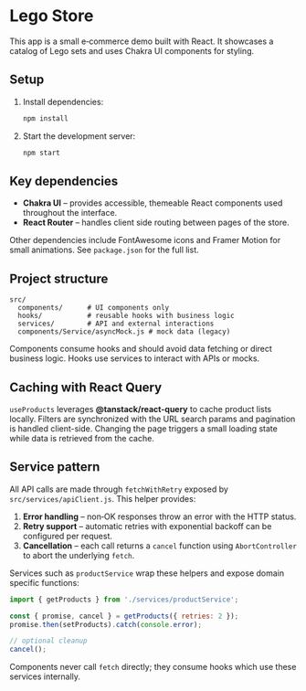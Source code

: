 # Lego Store

This app is a small e‑commerce demo built with React. It showcases a catalog of Lego sets and uses Chakra UI components for styling.

## Setup

1. Install dependencies:
   ```bash
   npm install
   ```
2. Start the development server:
   ```bash
   npm start
   ```

## Key dependencies

- **Chakra UI** – provides accessible, themeable React components used throughout the interface.
- **React Router** – handles client side routing between pages of the store.

Other dependencies include FontAwesome icons and Framer Motion for small animations. See `package.json` for the full list.

## Project structure

```
src/
  components/      # UI components only
  hooks/           # reusable hooks with business logic
  services/        # API and external interactions
  components/Service/asyncMock.js # mock data (legacy)
```

Components consume hooks and should avoid data fetching or direct business logic. Hooks use services to interact with APIs or mocks.

## Caching with React Query

`useProducts` leverages **@tanstack/react-query** to cache product lists locally.
Filters are synchronized with the URL search params and pagination is handled
client-side. Changing the page triggers a small loading state while data is
retrieved from the cache.

## Service pattern

All API calls are made through `fetchWithRetry` exposed by `src/services/apiClient.js`.
This helper provides:

1. **Error handling** – non‑OK responses throw an error with the HTTP status.
2. **Retry support** – automatic retries with exponential backoff can be configured per request.
3. **Cancellation** – each call returns a `cancel` function using `AbortController` to abort the underlying `fetch`.

Services such as `productService` wrap these helpers and expose domain specific functions:

```javascript
import { getProducts } from './services/productService';

const { promise, cancel } = getProducts({ retries: 2 });
promise.then(setProducts).catch(console.error);

// optional cleanup
cancel();
```

Components never call `fetch` directly; they consume hooks which use these services internally.
